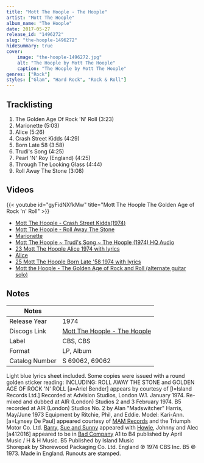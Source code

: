 ```yaml
---
title: "Mott The Hoople - The Hoople"
artist: "Mott The Hoople"
album_name: "The Hoople"
date: 2017-05-27
release_id: "1496272"
slug: "the-hoople-1496272"
hideSummary: true
cover:
    image: "the-hoople-1496272.jpg"
    alt: "The Hoople by Mott The Hoople"
    caption: "The Hoople by Mott The Hoople"
genres: ["Rock"]
styles: ["Glam", "Hard Rock", "Rock & Roll"]
---
```


## Tracklisting
1. The Golden Age Of Rock 'N' Roll (3:23)
2. Marionette (5:03)
3. Alice (5:26)
4. Crash Street Kidds (4:29)
5. Born Late 58 (3:58)
6. Trudi's Song (4:25)
7. Pearl 'N' Roy (England) (4:25)
8. Through The Looking Glass (4:44)
9. Roll Away The Stone (3:08)

## Videos
{{< youtube id="gyFidNXfkMw" title="Mott The Hoople The Golden Age of Rock 'n' Roll" >}}
- [Mott The Hoople - Crash Street Kidds(1974)](https://www.youtube.com/watch?v=x3SN_P3cvbQ)
- [Mott The Hoople - Roll Away The Stone](https://www.youtube.com/watch?v=sH-5ifOYVXs)
- [Marionette](https://www.youtube.com/watch?v=kZcEyAuoqfg)
- [Mott The Hoople ~ Trudi's Song ~ The Hoople (1974) HQ Audio](https://www.youtube.com/watch?v=8bL-9YcGeDo)
- [23   Mott The Hoople    Alice 1974 with lyrics](https://www.youtube.com/watch?v=N1_GZYTg2Cg)
- [Alice](https://www.youtube.com/watch?v=Xg8nNytkPxI)
- [25   Mott The Hoople    Born Late '58 1974 with lyrics](https://www.youtube.com/watch?v=niJAHJ69_Lc)
- [Mott the Hoople - The Golden Age of Rock and Roll (alternate guitar solo)](https://www.youtube.com/watch?v=gK754ALb4eU)


## Notes

| Notes          |             |
| ---------------| ----------- |
| Release Year   | 1974 |
| Discogs Link   | [Mott The Hoople - The Hoople](https://www.discogs.com/release/1496272-Mott-The-Hoople-The-Hoople) |
| Label          | CBS, CBS |
| Format         | LP, Album |
| Catalog Number | S 69062, 69062 |

Light blue lyrics sheet included.  Some copies were issued with a round golden sticker reading: INCLUDING: ROLL AWAY THE STONE and GOLDEN AGE OF ROCK 'N' ROLL  [a=Ariel Bender] appears by courtesy of [l=Island Records Ltd.]  Recorded at Advision Studios, London W.1. January 1974. Re-mixed and dubbed at AIR (London) Studios 2 and 3 February 1974. B5 recorded at AIR (London) Studios No. 2 by Alan "Madswitcher" Harris, May/June 1973  Equipment by Ritchie, Phil, and Eddie. Model: Kari-Ann.  [a=Lynsey De Paul] appeared courtesy of [MAM Records](http://www.discogs.com/label/3342020) and the Triumph Motor Co. Ltd. [Barry](http://www.discogs.com/artist/340639), [Sue and Sunny](http://www.discogs.com/artist/452258) appeared with [Howie](http://www.discogs.com/artist/285528), Johnny and Alec [a412016] appeared to be in [Bad Company](http://www.discogs.com/artist/261941)  A1 to B4 published by April Music / H & H Music. B5 Published by Island Music Shorepak by Shorewood Packaging Co. Ltd. England ℗ 1974 CBS Inc. B5 ℗ 1973. Made in England.  Runouts are stamped.

